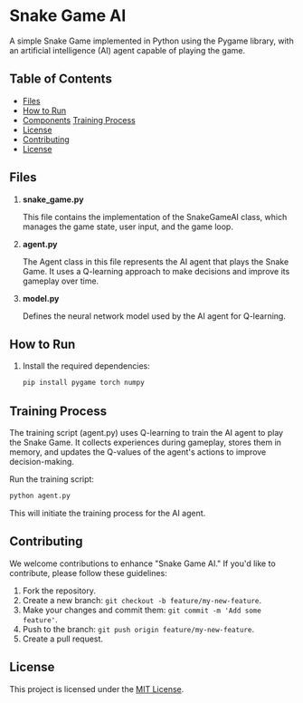 # Snake Game AI

A simple Snake Game implemented in Python using the Pygame library, with an artificial intelligence (AI) agent capable of playing the game.

## Table of Contents

- [Files](#files)
- [How to Run](#how-to-run)
- [Components](#components)
  [Training Process](#training-process)
- [License](#license)
-  [Contributing](#contributing)
- [License](#license)

## Files

1. **snake_game.py**

   This file contains the implementation of the SnakeGameAI class, which manages the game state, user input, and the game loop.

2. **agent.py**

   The Agent class in this file represents the AI agent that plays the Snake Game. It uses a Q-learning approach to make decisions and improve its gameplay over time.

3. **model.py**

   Defines the neural network model used by the AI agent for Q-learning.

## How to Run

1. Install the required dependencies:

   ```bash
   pip install pygame torch numpy

## Training Process

The training script (agent.py) uses Q-learning to train the AI agent to play the Snake Game. It collects experiences during gameplay, stores them in memory, and updates the Q-values of the agent's actions to improve decision-making.

Run the training script:

  ``` bash
  python agent.py
```

This will initiate the training process for the AI agent.

## Contributing

We welcome contributions to enhance "Snake Game AI." If you'd like to contribute, please follow these guidelines:

1. Fork the repository.
2. Create a new branch: `git checkout -b feature/my-new-feature`.
3. Make your changes and commit them: `git commit -m 'Add some feature'`.
4. Push to the branch: `git push origin feature/my-new-feature`.
5. Create a pull request.

## License

This project is licensed under the [MIT License](LICENSE).

